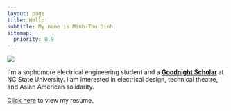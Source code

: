 ```yaml
---
layout: page
title: Hello!
subtitle: My name is Minh-Thu Dinh.
sitemap:
  priority: 0.9
---
```


<img src="{{ '/assets/img/pudhina.jpg' | prepend: site.baseurl }}" id="about-img">

<div id="describe-text">
	<p>I'm a sophomore electrical engineering student and a <strong> <a href="https://goodnight.ncsu.edu">Goodnight Scholar</a> </strong> at NC State University. I am interested in electrical design, technical theatre, and Asian American solidarity.</p>
  <p><a href="https://s3.us-west-2.amazonaws.com/secure.notion-static.com/96b63826-286e-4fb0-ae8d-1dba278eb995/Dinh_Minh-Thu_Fall_2020_Engineering.pdf?X-Amz-Algorithm=AWS4-HMAC-SHA256&X-Amz-Credential=AKIAT73L2G45O3KS52Y5%2F20200824%2Fus-west-2%2Fs3%2Faws4_request&X-Amz-Date=20200824T025133Z&X-Amz-Expires=86400&X-Amz-Signature=e2f59f6c870578bf91c22a3a78ba5ef2b2097534299d2782efad2ed047c22f82&X-Amz-SignedHeaders=host&response-content-disposition=filename%20%3D%22Dinh_Minh-Thu_Fall_2020_Engineering.pdf%22" target="_blank">Click here</a> to view my resume.</p>
	<!-- <p>Feel free to contact me through any links above <strong> <a href="https://github.com/knhash/Pudhina"> repository</a> </strong></p> -->
